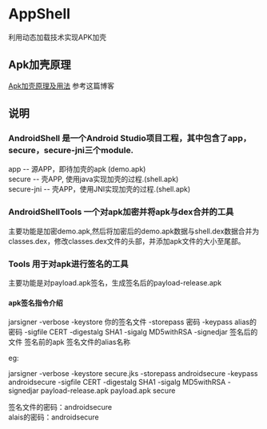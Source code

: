 # AppShell
利用动态加载技术实现APK加壳

## Apk加壳原理
[Apk加壳原理及用法](https://blog.csdn.net/jiangwei0910410003/article/details/48415225) 参考这篇博客

## 说明

### AndroidShell 是一个Android Studio项目工程，其中包含了app，secure，secure-jni三个module.
app -- 源APP，即待加壳的apk (demo.apk)<br/>
secure -- 壳APP, 使用java实现加壳的过程.(shell.apk)<br/>
secure-jni -- 壳APP，使用JNI实现加壳的过程.(shell.apk)

### AndroidShellTools 一个对apk加密并将apk与dex合并的工具
主要功能是加密demo.apk,然后将加密后的demo.apk数据与shell.dex数据合并为classes.dex，修改classes.dex文件的头部，并添加apk文件的大小至尾部。

### Tools 用于对apk进行签名的工具
主要功能是对payload.apk签名，生成签名后的payload-release.apk

#### apk签名指令介绍

jarsigner -verbose -keystore 你的签名文件 -storepass 密码  -keypass alias的密码 -sigfile CERT -digestalg SHA1 -sigalg MD5withRSA  -signedjar 签名后的文件 签名前的apk 签名文件的alias名称

eg:

jarsigner -verbose -keystore secure.jks -storepass androidsecure -keypass androidsecure -sigfile CERT -digestalg SHA1 -sigalg MD5withRSA -signedjar payload-release.apk payload.apk secure

签名文件的密码：androidsecure <br/>
alais的密码：androidsecure
